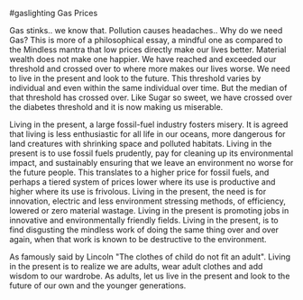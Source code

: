 #gaslighting Gas Prices

Gas stinks.. we know that. Pollution causes headaches.. Why do we need Gas?
This is more of a philosophical essay, a mindful one as compared to the Mindless mantra that low prices directly make our lives better.  Material wealth does not make one happier. We have reached and exceeded our threshold and crossed over to where more makes our lives worse. We need to live in the present and look to the future. This threshold varies by individual and even within the same individual over time. But the median of that threshold has crossed over.  Like Sugar so sweet, we have crossed over the diabetes threshold and it is now making us miserable.

Living in the present, a large fossil-fuel industry fosters misery. It is agreed that living is less enthusiastic for all life in our oceans, more dangerous for land creatures with shrinking space  and polluted habitats. Living in the present is to use fossil fuels prudently, pay for cleaning up its environmental impact, and sustainably ensuring that we leave an environment no worse for the future people. This translates to a higher price for fossil fuels, and perhaps a tiered system of prices lower where its use is productive and higher where its use is frivolous.  Living in the present, the need is for innovation, electric and less environment stressing methods, of efficiency, lowered or zero material wastage. Living in the present is promoting jobs in innovative and environmentally friendly fields.  Living in the present, is to find disgusting the mindless work of doing the same thing over and over again, when that work is known to be destructive to the environment.

As famously said by Lincoln "The clothes of child do not fit an adult". Living in the present is to realize we are adults, wear adult clothes and add wisdom to our wardrobe. As adults, let us live in the present and look to the future of our own and the younger generations.
